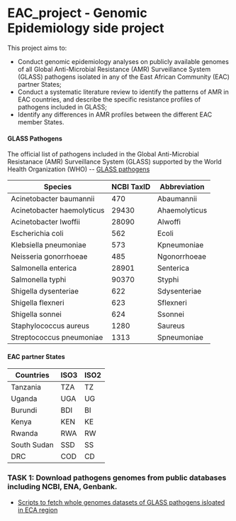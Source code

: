 # EAC_project - Genomic Epidemiology side project
This project aims to:

- Conduct genomic epidemiology analyses on publicly available genomes of all Global Anti-Microbial Resistance (AMR) Surveillance System (GLASS) pathogens isolated in any of the East African Community (EAC) partner States;
- Conduct a systematic literature review to identify the patterns of AMR in EAC countries, and describe the specific resistance profiles of pathogens included in GLASS;
- Identify any differences in AMR profiles between the different EAC member States.



 #### GLASS Pathogens

The official list of pathogens included in the Global Anti-Microbial Resistanace (AMR) Surveillance System (GLASS) supported by the World Health Organization (WHO) -- [GLASS pathogens](https://www.who.int/initiatives/glass)


| **Species**                | **NCBI TaxID** | **Abbreviation** |
|----------------------------|----------------|------------------|
| Acinetobacter baumannii    | 470            | Abaumannii       |
| Acinetobacter haemolyticus | 29430          | Ahaemolyticus    |
| Acinetobacter lwoffii      | 28090          | Alwoffi          |
| Escherichia coli           | 562            | Ecoli            |
| Klebsiella pneumoniae      | 573            | Kpneumoniae      |
| Neisseria gonorrhoeae      | 485            | Ngonorrhoeae     |
| Salmonella enterica        | 28901          | Senterica        |
| Salmonella typhi           | 90370          | Styphi           |
| Shigella dysenteriae       | 622            | Sdysenteriae     |
| Shigella flexneri          | 623            | Sflexneri        |
| Shigella sonnei            | 624            | Ssonnei          |
| Staphylococcus aureus      | 1280           | Saureus          |
| Streptococcus pneumoniae   | 1313           | Spneumoniae      |

#### EAC partner States

| Countries   | ISO3 | ISO2 |
|-------------|------|------|
| Tanzania    | TZA  | TZ   |
| Uganda      | UGA  | UG   |
| Burundi     | BDI  | BI   |
| Kenya       | KEN  | KE   |
| Rwanda      | RWA  | RW   |
| South Sudan | SSD  | SS   |
| DRC         | COD  | CD   |



### TASK 1: Download pathogens genomes from public databases including NCBI, ENA, Genbank.
- [Scripts to fetch whole genomes datasets of GLASS pathogens isloated in ECA region](https://github.com/bbalog87/EAC_project_Bioinformatics/blob/main/Download_genomes.md)
